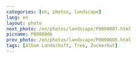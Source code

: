 ```yaml
---
categories: [en, photos, landscape]
lang: en
layout: photo
next_photo: /en/photos/landscape/P0000007.html
picname: P0000006
prev_photo: /en/photos/landscape/P0000005.html
tags: [Album Landschaft, Tree, Zuckerhut]
---
```

